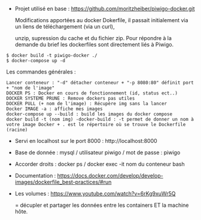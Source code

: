 - Projet utilisé en base : https://github.com/moritzheiber/piwigo-docker.git

    Modifications apportées au docker Dokerfile, il passait initialement via un liens de téléchargement (via un curl), 

    unzip, supression du cache et du fichier zip. Pour répondre à la demande du brief les dockerfiles sont directement liés à Piwigo.

```
$ docker build -t piwigo-docker ./
$ docker-compose up -d
```

Les commandes générales :

    Lancer conteneur : "-d" détacher conteneur + "-p 8080:80" définit port + "nom de l'image"
    DOCKER PS : Docker en cours de fonctionnement (id, status ect..)
    DOCKER SYSTEME PRUNE : Remove dockers pas utiles
    DOCKER PULL (+ nom de l'image) : Récupère img sans la lancer
    Docker IMAGE -a : affiche mes images
    docker-compose up --build : build les images du docker compose
    docker build -t (nom img) -docker-build : -t permet de donner un nom à votre image Docker + . est le répertoire où se trouve le Dockerfile (racine)


- Servi en localhost sur le port 8000 : http://localhost:8000
- Base de donnée : mysql / utilisateur piwigo / mot de passe : piwigo 


- Accorder droits : docker ps / docker exec -it nom du conteneur bash 
- Documentation : https://docs.docker.com/develop/develop-images/dockerfile_best-practices/#run

- Les volumes : https://www.youtube.com/watch?v=6rKg9xuWr5Q

    = décupler et partager les données entre les containers ET la machine hôte.
